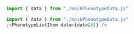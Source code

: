 ```jsx noeditor
import { data } from "./mockPhenotypeData.js"
```

```jsx
import { data } from "./mockPhenotypeData.js"
;<PhenotypeListItem data={data[0]} />
```
